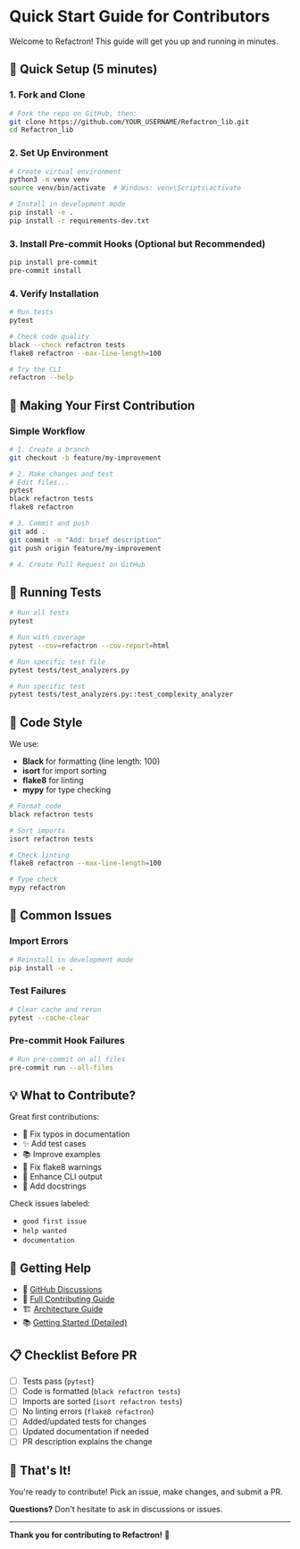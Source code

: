 # Quick Start Guide for Contributors

Welcome to Refactron! This guide will get you up and running in minutes.

## 🚀 Quick Setup (5 minutes)

### 1. Fork and Clone
```bash
# Fork the repo on GitHub, then:
git clone https://github.com/YOUR_USERNAME/Refactron_lib.git
cd Refactron_lib
```

### 2. Set Up Environment
```bash
# Create virtual environment
python3 -m venv venv
source venv/bin/activate  # Windows: venv\Scripts\activate

# Install in development mode
pip install -e .
pip install -r requirements-dev.txt
```

### 3. Install Pre-commit Hooks (Optional but Recommended)
```bash
pip install pre-commit
pre-commit install
```

### 4. Verify Installation
```bash
# Run tests
pytest

# Check code quality
black --check refactron tests
flake8 refactron --max-line-length=100

# Try the CLI
refactron --help
```

## 🎯 Making Your First Contribution

### Simple Workflow
```bash
# 1. Create a branch
git checkout -b feature/my-improvement

# 2. Make changes and test
# Edit files...
pytest
black refactron tests
flake8 refactron

# 3. Commit and push
git add .
git commit -m "Add: brief description"
git push origin feature/my-improvement

# 4. Create Pull Request on GitHub
```

## 🧪 Running Tests

```bash
# Run all tests
pytest

# Run with coverage
pytest --cov=refactron --cov-report=html

# Run specific test file
pytest tests/test_analyzers.py

# Run specific test
pytest tests/test_analyzers.py::test_complexity_analyzer
```

## 📝 Code Style

We use:
- **Black** for formatting (line length: 100)
- **isort** for import sorting
- **flake8** for linting
- **mypy** for type checking

```bash
# Format code
black refactron tests

# Sort imports
isort refactron tests

# Check linting
flake8 refactron --max-line-length=100

# Type check
mypy refactron
```

## 🐛 Common Issues

### Import Errors
```bash
# Reinstall in development mode
pip install -e .
```

### Test Failures
```bash
# Clear cache and rerun
pytest --cache-clear
```

### Pre-commit Hook Failures
```bash
# Run pre-commit on all files
pre-commit run --all-files
```

## 💡 What to Contribute?

Great first contributions:
- 🐛 Fix typos in documentation
- ✨ Add test cases
- 📚 Improve examples
- 🔧 Fix flake8 warnings
- 🎨 Enhance CLI output
- 📝 Add docstrings

Check issues labeled:
- `good first issue`
- `help wanted`
- `documentation`

## 🤝 Getting Help

- 💬 [GitHub Discussions](https://github.com/Refactron-ai/Refactron_lib/discussions)
- 📖 [Full Contributing Guide](CONTRIBUTING.md)
- 🏗️ [Architecture Guide](ARCHITECTURE.md)
- 📚 [Getting Started (Detailed)](GETTING_STARTED_DEV.md)

## 📋 Checklist Before PR

- [ ] Tests pass (`pytest`)
- [ ] Code is formatted (`black refactron tests`)
- [ ] Imports are sorted (`isort refactron tests`)
- [ ] No linting errors (`flake8 refactron`)
- [ ] Added/updated tests for changes
- [ ] Updated documentation if needed
- [ ] PR description explains the change

## 🎉 That's It!

You're ready to contribute! Pick an issue, make changes, and submit a PR.

**Questions?** Don't hesitate to ask in discussions or issues.

---

**Thank you for contributing to Refactron!** 🚀
